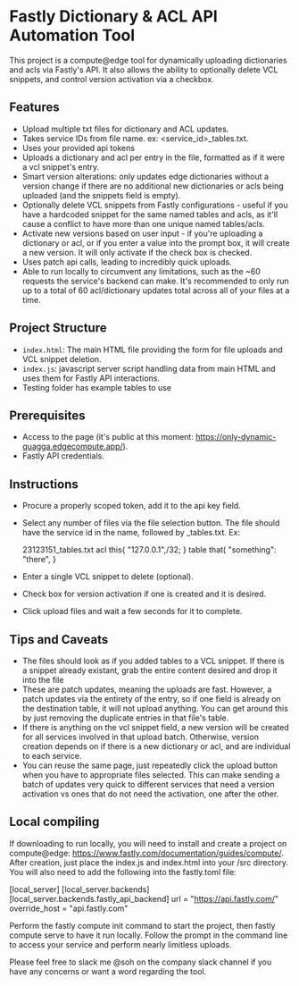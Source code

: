 # Fastly Dictionary & ACL API Automation Tool

This project is a compute@edge tool for dynamically uploading dictionaries and acls via Fastly's API. It also allows the ability to optionally delete VCL snippets, and control version activation via a checkbox.

## Features

- Upload multiple txt files for dictionary and ACL updates.
- Takes service IDs from file name. ex: <service_id>_tables.txt.
- Uses your provided api tokens
- Uploads a dictionary and acl per entry in the file, formatted as if it were a vcl snippet's entry.
- Smart version alterations: only updates edge dictionaries without a version change if there are no additional new dictionaries or acls being uploaded (and the snippets field is empty).
- Optionally delete VCL snippets from Fastly configurations - useful if you have a hardcoded snippet for the same named tables and acls, as it'll cause a conflict to have more than one unique named tables/acls.
- Activate new versions based on user input - if you're uploading a dictionary or acl, or if you enter a value into the prompt box, it will create a new version. It will only activate if the check box is checked.
- Uses patch api calls, leading to incredibly quick uploads.
- Able to run locally to circumvent any limitations, such as the ~60 requests the service's backend can make. It's recommended to only run up to a total of 60 acl/dictionary updates total across all of your files at a time.

## Project Structure

- `index.html`: The main HTML file providing the form for file uploads and VCL snippet deletion.
- `index.js`: javascript server script handling data from main HTML and uses them for Fastly API interactions.
- Testing folder has example tables to use

## Prerequisites

- Access to the page (it's public at this moment: https://only-dynamic-quagga.edgecompute.app/).
- Fastly API credentials.

## Instructions

- Procure a properly scoped token, add it to the api key field.
- Select any number of files via the file selection button. The file should have the service id in the name, followed by _tables.txt. Ex:

  23123151_tables.txt
  acl this{
  "127.0.0.1",/32;
  }
  table that(
  "something": "there",
  }
  
- Enter a single VCL snippet to delete (optional).
- Check box for version activation if one is created and it is desired.
- Click upload files and wait a few seconds for it to complete.

## Tips and Caveats

- The files should look as if you added tables to a VCL snippet. If there is a snippet already existant, grab the entire content desired and drop it into the file
- These are patch updates, meaning the uploads are fast. However, a patch updates via the entirety of the entry, so if one field is already on the destination table, it will not upload anything. You can get around this by just removing the duplicate entries in that file's table.
- If there is anything on the vcl snippet field, a new version will be created for all services involved in that upload batch. Otherwise, version creation depends on if there is a new dictionary or acl, and are individual to each service.
- You can reuse the same page, just repeatedly click the upload button when you have to appropriate files selected. This can make sending a batch of updates very quick to different services that need a version activation vs ones that do not need the activation, one after the other.


## Local compiling

If downloading to run locally, you will need to install and create a project on compute@edge: https://www.fastly.com/documentation/guides/compute/. After creation, just place the index.js and index.html into your /src directory. You will also need to add the following into the fastly.toml file:

[local_server]
  [local_server.backends]
    [local_server.backends.fastly_api_backend]
      url = "https://api.fastly.com/"
      override_host = "api.fastly.com"

  Perform the fastly compute init command to start the project, then fastly compute serve to have it run locally. Follow the prompt in the command line to access your service and perform nearly limitless uploads. 


Please feel free to slack me @soh on the company slack channel if you have any concerns or want a word regarding the tool.
